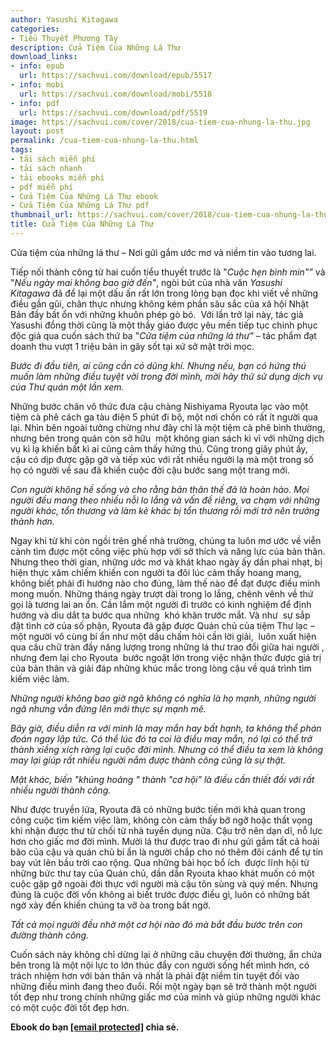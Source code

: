 ```yaml
---
author: Yasushi Kitagawa
categories:
- Tiểu Thuyết Phương Tây
description: Cửa Tiệm Của Những Lá Thư
download_links:
- info: epub
  url: https://sachvui.com/download/epub/5517
- info: mobi
  url: https://sachvui.com/download/mobi/5518
- info: pdf
  url: https://sachvui.com/download/pdf/5519
image: https://sachvui.com/cover/2018/cua-tiem-cua-nhung-la-thu.jpg
layout: post
permalink: /cua-tiem-cua-nhung-la-thu.html
tags:
- tải sách miễn phí
- tải sách nhanh
- tải ebooks miễn phí
- pdf miễn phí
- Cửa Tiệm Của Những Lá Thư ebook
- Cửa Tiệm Của Những Lá Thư pdf
thumbnail_url: https://sachvui.com/cover/2018/cua-tiem-cua-nhung-la-thu.jpg
title: Cửa Tiệm Của Những Lá Thư
---
```


 <div class="item-desc text-justify"> <p>Cửa tiệm của những lá thư – Nơi gửi gắm ước mơ và niềm tin vào tương lai.</p><p>Tiếp nối thành công từ hai cuốn tiểu thuyết trước là "<em>Cuộc hẹn bình min"”</em> và "<em>Nếu ngày mai không bao giờ đến"</em>, ngòi bút của nhà văn <em>Yasushi Kitagawa</em> đã để lại một dấu ấn rất lớn trong lòng bạn đọc khi viết về những điều gần gũi, chân thực nhưng không kém phần sâu sắc của xã hội Nhật Bản đầy bất ổn với những khuôn phép gò bó.  Với lần trở lại này, tác giả Yasushi đồng thời cũng là một thầy giáo được yêu mến tiếp tục chinh phục độc giả qua cuốn sách thứ ba "<em>Cửa tiệm của những lá thư"</em> – tác phẩm đạt doanh thu vượt 1 triệu bản in gây sốt tại xứ sở mặt trời mọc.</p><p><em>Bước đi đầu tiên, ai cũng cần có dũng khí. Nhưng nếu, bạn có hứng thú muốn làm những điều tuyệt vời trong đời mình, mời hãy thử sử dụng dịch vụ của Thư quán một lần xem.</em></p><p>Những bước chân vô thức đưa cậu chàng Nishiyama Ryouta lạc vào một tiệm cà phê cách ga tàu điện 5 phút đi bộ, một nơi chốn có rất ít người qua lại. Nhìn bên ngoài tưởng chừng như đây chỉ là một tiệm cà phê bình thường, nhưng bên trong quán còn sở hữu  một không gian sách kì vĩ với những dịch vụ kì lạ khiến bất kì ai cũng cảm thấy hứng thú. Cũng trong giây phút ấy, cậu có dịp được gặp gỡ và tiếp xúc với rất nhiều người lạ mà một trong số họ có người về sau đã khiến cuộc đời cậu bước sang một trang mới.</p><p><em>Con người không hề sống và cho rằng bản thân thế đã là hoàn hảo. Mọi người đều mang theo nhiều nỗi lo lắng và vấn đề riêng, va chạm với những người khác, tổn thương và làm kẻ khác bị tổn thương rồi mới trở nên trưởng thành hơn.</em></p><p>Ngay khi từ khi còn ngồi trên ghế nhà trường, chúng ta luôn mơ ước về viễn cảnh tìm được một công việc phù hợp với sở thích và năng lực của bản thân. Nhưng theo thời gian, những ước mơ và khát khao ngày ấy dần phai nhạt, bị hiện thực xâm chiếm khiến con người ta đôi lúc cảm thấy hoang mang, không biết phải đi hướng nào cho đúng, làm thế nào để đạt được điều mình mong muốn. Những tháng ngày trượt dài trong lo lắng, chênh vênh về thứ gọi là tương lai an ổn. Cần lắm một người đi trước có kinh nghiệm để định hướng và dìu dắt ta bước qua những  khó khăn trước mắt. Và như  sự sắp đặt tình cờ của số phận, Ryouta đã gặp được Quán chủ của tiệm Thư lạc – một người vô cùng bí ẩn như một dấu chấm hỏi cần lời giải,  luôn xuất hiện qua câu chữ tràn đầy năng lượng trong những lá thư trao đổi giữa hai người , nhưng đem lại cho Ryouta  bước ngoặt lớn trong việc nhận thức được giá trị của bản thân và giải đáp những khúc mắc trong lòng cậu về quá trình tìm kiếm việc làm.</p><p><em>Những người không bao giờ ngã không có nghĩa là họ mạnh, những người ngã nhưng vẫn đứng lên mới thực sự mạnh mẽ.</em></p><p><em>Bây giờ, điều diễn ra với mình là may mắn hay bất hạnh, ta không thể phán đoán ngay lập tức. Có thể lúc đó ta coi là điều may mắn, nó lại có thể trở thành xiềng xích ràng lại cuộc đời mình. Nhưng có thể điều ta xem là không may lại giúp rất nhiều người nắm được thành công cũng là sự thật.</em></p><p><em>Mặt khác, biến "khủng hoảng " thành "cơ hội" là điều cần thiết đối với rất nhiều người thành công.</em></p><p>Như được truyền lửa, Ryouta đã có những bước tiến mới khả quan trong công cuộc tìm kiếm việc làm, không còn cảm thấy bỡ ngỡ hoặc thất vọng khi nhận được thư từ chối từ nhà tuyển dụng nữa. Cậu trở nên dạn dĩ, nỗ lực hơn cho giấc mơ đời mình. Mười lá thư được trao đi như gửi gắm tất cả hoài bão của cậu và quán chủ bí ẩn là người chắp cho nó thêm đôi cánh để tự tin bay vút lên bầu trời cao rộng. Qua những bài học bổ ích  được lĩnh hội từ những bức thư tay của Quán chủ, dần dần Ryouta khao khát muốn có một cuộc gặp gỡ ngoài đời thực với người mà cậu tôn sùng và quý mến. Nhưng đúng là cuộc đời vốn không ai biết trước được điều gì, luôn có những bất ngờ xảy đến khiến chúng ta vỡ òa trong bất ngờ.</p><p><em>Tất cả mọi người đều nhờ một cơ hội nào đó mà bắt đầu bước trên con đường thành công.</em></p><p>Cuốn sách này không chỉ dừng lại ở những câu chuyện đời thường, ẩn chứa bên trong là một nội lực to lớn thúc đẩy con người sống hết mình hơn, có trách nhiệm hơn với bản thân và nhất là phải đặt niềm tin tuyệt đối vào những điều mình đang theo đuổi. Rồi một ngày bạn sẽ trở thành một người tốt đẹp như trong chính những giấc mơ của mình và giúp những người khác có một cuộc đời tốt đẹp hơn.</p><p><strong>Ebook do bạn <a href="/cdn-cgi/l/email-protection" class="__cf_email__" data-cfemail="7a0e0c13141249484b3a1d171b131654191517">[email protected]</a> chia sẻ.</strong></p> </div>